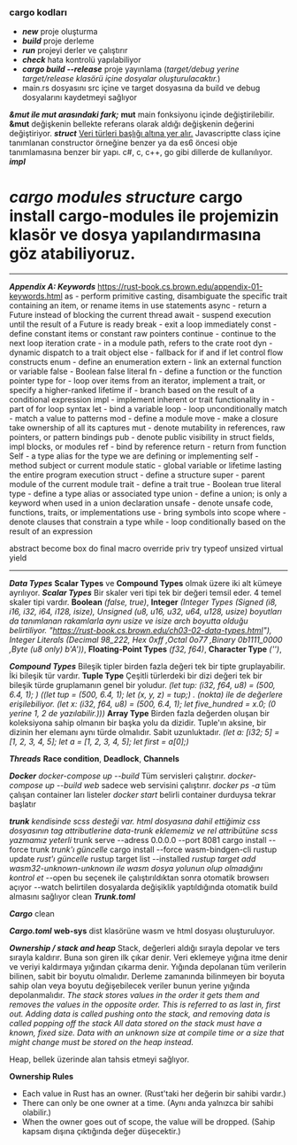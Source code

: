 <!-- # Başlık 1
## Başlık 2
### Başlık 3
*italik*
**kalın**
***kalın ve italik***
- madde 1
- madde 2
  1. madde 1
  2. madde 2
[örnek metin](https://www.markdownguide.org/)
`kod`
ünlem ile başlamalı [Alternatif Metin](https://chatgpt.com/c/6729a56a-2b30-800d-aff2-571c779f44f4) 

-->

### cargo kodları
- ***new*** proje oluşturma
- ***build*** proje derleme
- ***run*** projeyi derler ve çalıştırır
- ***check*** hata kontrolü yapılabiliyor
- ***cargo build --release*** proje yayınlama (*target/debug yerine target/release klasörü içine dosyalar oluşturulacaktır.*)
- main.rs dosyasını src içine ve target dosyasına da build ve debug dosyalarını kaydetmeyi sağlıyor


***&mut ile mut arasındaki fark;*** **mut** main fonksiyonu içinde değiştirilebilir. **&mut** değişkenin bellekte referans olarak aldığı değişkenin değerini değiştiriyor.
***struct*** <u>Veri türleri başlığı altına yer alır.</u> Javascriptte class içine tanımlanan constructor örneğine benzer ya da es6 öncesi obje tanımlamasına benzer bir yapı. c#, c, c++, go gibi dillerde de kullanılıyor. 
***impl*** 

***cargo modules structure*** **cargo install cargo-modules** ile projemizin klasör ve dosya yapılandırmasına göz atabiliyoruz.
=======
---

***Appendix A: Keywords***
https://rust-book.cs.brown.edu/appendix-01-keywords.html
as - perform primitive casting, disambiguate the specific trait containing an item, or rename items in use statements
async - return a Future instead of blocking the current thread
await - suspend execution until the result of a Future is ready
break - exit a loop immediately
const - define constant items or constant raw pointers
continue - continue to the next loop iteration
crate - in a module path, refers to the crate root
dyn - dynamic dispatch to a trait object
else - fallback for if and if let control flow constructs
enum - define an enumeration
extern - link an external function or variable
false - Boolean false literal
fn - define a function or the function pointer type
for - loop over items from an iterator, implement a trait, or specify a higher-ranked lifetime
if - branch based on the result of a conditional expression
impl - implement inherent or trait functionality
in - part of for loop syntax
let - bind a variable
loop - loop unconditionally
match - match a value to patterns
mod - define a module
move - make a closure take ownership of all its captures
mut - denote mutability in references, raw pointers, or pattern bindings
pub - denote public visibility in struct fields, impl blocks, or modules
ref - bind by reference
return - return from function
Self - a type alias for the type we are defining or implementing
self - method subject or current module
static - global variable or lifetime lasting the entire program execution
struct - define a structure
super - parent module of the current module
trait - define a trait
true - Boolean true literal
type - define a type alias or associated type
union - define a union; is only a keyword when used in a union declaration
unsafe - denote unsafe code, functions, traits, or implementations
use - bring symbols into scope
where - denote clauses that constrain a type
while - loop conditionally based on the result of an expression

abstract
become
box
do
final
macro
override
priv
try
typeof
unsized
virtual
yield

---

***Data Types*** **Scalar Types** ve **Compound Types** olmak üzere iki alt kümeye ayrılıyor.
***Scalar Types*** Bir skaler veri tipi tek bir değeri temsil eder. 4 temel skaler tipi vardır. 
**Boolean** *(false, true)*, 
**Integer** *(*Integer Types* (Signed (i8, i16, i32, i64, i128, isize), Unsigned (u8, u16, u32, u64, u128, usize) boyutları da tanımlanan rakamlarla aynı usize ve isize arch boyutta olduğu belirtiliyor. "https://rust-book.cs.brown.edu/ch03-02-data-types.html"), *Integer Literals* (Decimal	98_222, Hex	0xff ,Octal	0o77 ,Binary	0b1111_0000 ,Byte (u8 only)	b'A'))*, 
**Floating-Point Types** *(f32, f64)*, 
**Character Type** *('')*,

***Compound Types*** Bileşik tipler birden fazla değeri tek bir tipte gruplayabilir. İki bileşik tür vardır.
**Tuple Type** Çeşitli türlerdeki bir dizi değeri tek bir bileşik türde gruplamanın genel bir yoludur. *(let tup: (i32, f64, u8) = (500, 6.4, 1); ) ((let tup = (500, 6.4, 1); let (x, y, z) = tup;) . (nokta) ile de değerlere erişilebiliyor. (let x: (i32, f64, u8) = (500, 6.4, 1); let five_hundred = x.0; (0 yerine 1, 2 de yazılabilir.)))*
**Array Type** Birden fazla değerden oluşan bir koleksiyona sahip olmanın bir başka yolu da dizidir. Tuple'ın aksine, bir dizinin her elemanı aynı türde olmalıdır. Sabit uzunluktadır. *(let a: [i32; 5] = [1, 2, 3, 4, 5]; let a = [1, 2, 3, 4, 5]; let first = a[0];)*

***Threads*** **Race condition**, **Deadlock**, **Channels**

***Docker*** 
*docker-compose up --build* Tüm servisleri çalıştırır.
*docker-compose up --build web* sadece web servisini çalıştırır.
*docker ps -a* tüm çalışan container ları listeler
*docker start <container-id>* belirli container durduysa tekrar başlatır


***trunk***
*kendisinde scss desteği var. html dosyasına dahil ettiğimiz css dosyasının tag attributlerine data-trunk eklememiz ve rel attribütüne scss yazmamız yeterli*
trunk serve --adress 0.0.0.0 --port 8081
cargo install --force trunk *trunk'ı güncelle*
cargo install --force wasm-bindgen-cli
rustup update *rust'ı güncelle*
rustup target list --installed *rustup target add wasm32-unknown-unknown ile wasm dosya yolunun olup olmadığını kontrol et*
--open bu seçenek ile çalıştırıldıktan sonra otomatik browserı açıyor
--watch belirtilen dosyalarda değişiklik yaptıldığında otomatik build almasını sağlıyor
clean
***Trunk.toml***



***Cargo***
clean

***Cargo.toml***
**web-sys** dist klasörüne wasm ve html dosyası oluşturuluyor.

***Ownership / stack and heap***
Stack, değerleri aldığı sırayla depolar ve ters sırayla kaldırır. Buna son giren ilk çıkar denir. 
Veri eklemeye yığına itme denir ve veriyi kaldırmaya yığından çıkarma denir.
Yığında depolanan tüm verilerin bilinen, sabit bir boyutu olmalıdır. Derleme zamanında bilinmeyen bir boyuta sahip olan veya boyutu değişebilecek veriler bunun yerine yığında depolanmalıdır.
*The stack stores values in the order it gets them and removes the values in the opposite order. This is referred to as last in, first out.*
*Adding data is called pushing onto the stack, and removing data is called popping off the stack*
*All data stored on the stack must have a known, fixed size. Data with an unknown size at compile time or a size that might change must be stored on the heap instead.*

Heap, bellek üzerinde alan tahsis etmeyi sağlıyor.

**Ownership Rules**
- Each value in Rust has an owner. (Rust'taki her değerin bir sahibi vardır.)
- There can only be one owner at a time. (Aynı anda yalnızca bir sahibi olabilir.)
- When the owner goes out of scope, the value will be dropped.
(Sahip kapsam dışına çıktığında değer düşecektir.)

